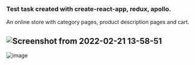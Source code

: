 ### Test task created with create-react-app, redux, apollo.
An online store with category pages, product description pages and cart.

![Screenshot from 2022-02-21 13-58-51](https://user-images.githubusercontent.com/77226972/154942321-43d80ab8-6107-4b6b-aa60-a2bfdf54c961.png)
----------------------------------------------------------------------------------------------------------------------
![image](https://user-images.githubusercontent.com/77226972/154942406-b9d93e5e-0fdf-4a53-9921-bf6029d3f682.png)
